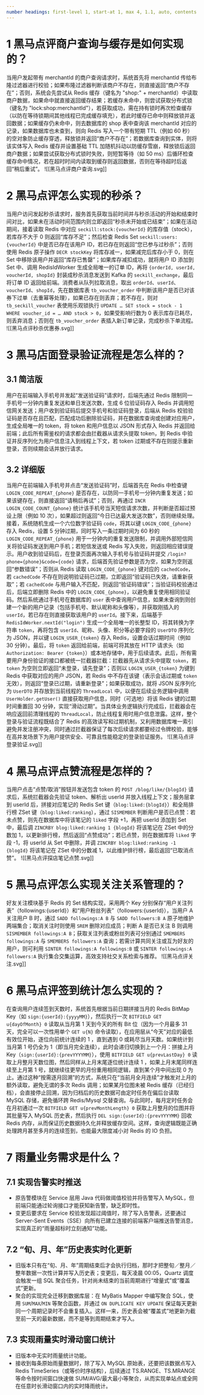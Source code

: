 ```yaml
---
number headings: first-level 1, start-at 1, max 4, 1.1, auto, contents ^toc
---
```

# 1 黑马点评商户查询与缓存是如何实现的？

当用户发起带有 merchantId 的商户查询请求时，系统首先将 merchantId 传给布隆过滤器进行校验；如果布隆过滤器判断该商户不存在，则直接返回“商户不存在”；否则，系统会先尝试从 Redis 缓存（键名为 "shop:" + merchantId）中读取商户数据，如果命中就直接返回缓存结果；若缓存未命中，则尝试获取分布式锁（键名为 "lock:shop:merchantId"），若获取成功，需在持有锁时再次检查缓存（以防在等待锁期间其他线程已完成缓存填充），若此时缓存已命中则释放锁并返回数据；如果缓存仍未命中，则去数据库的 shop 表中查询该 merchantId 对应的记录，如果数据库也未查到，则向 Redis 写入一个带有短期 TTL（例如 60 秒）的空对象防止缓存穿透，释放锁并返回“商户不存在”；若数据库查询到实体，则将该实体写入 Redis 缓存并设置基础 TTL 加随机抖动以防缓存雪崩，释放锁后返回商户数据；如果尝试获取分布式锁时失败，则短暂等待（如 50 ms）后循环检查缓存命中情况，若在超时时间内读取到缓存则返回数据，否则在等待超时后返回“稍后重试”。
![[黑马点评商户查询.svg]]

# 2 黑马点评怎么实现的秒杀？

当用户访问发起秒杀请求时，服务首先获取当前时间并与秒杀活动的开始和结束时间对比，如果未在活动时间范围内则立即返回“秒杀未开始或已结束”；如果在活动期间，接着读取 Redis 中对应 `seckill:stock:{voucherId}` 的库存值（stock），若库存不大于 0 则返回“库存不足”；然后检查 Redis Set `seckill:users:{voucherId}` 中是否已存在该用户 ID，若已存在则返回“您已参与过秒杀”；否则使用 Redis 原子操作 `DECR stockKey` 将库存减一，如果减完后库存小于 0，则在 Set 中移除该用户并返回“库存已售罄”；如果库存减扣成功，就将用户 ID 添加到 Set 中、调用 RedisIdWorker 生成全局唯一的订单 ID，再将 `{orderId, userId, voucherId, shopId}` 封装成秒杀消息发送到 Kafka 的 `seckill_exchange`，最后将订单 ID 返回给前端。消费者从队列拉取消息，取出 `orderId`、`userId`、`voucherId`、`shopId`，先在数据库表 `tb_voucher_order` 中判断该用户是否已对该券下过单（去重幂等处理），如果已存在则丢弃；若不存在，则对 `tb_seckill_voucher` 表使用乐观锁执行 `UPDATE … SET stock = stock - 1 WHERE voucher_id = … AND stock > 0`，如果受影响行数为 0 表示库存已耗尽，则丢弃消息；否则在 `tb_voucher_order` 表插入新订单记录，完成秒杀下单流程。
![[黑马点评秒杀优惠券.svg]]

# 3 黑马店面登录验证流程是怎么样的？

## 3.1 简洁版

用户在前端输入手机号并发起“发送验证码”请求时，后端先通过 Redis 限制同一手机号一分钟内重复发送和单日发送次数，生成 6 位验证码存入 Redis 并调用短信网关发送；用户收到验证码后提交手机号和验证码登录，后端从 Redis 校验验证码是否存在且匹配，匹配成功后删除验证码，并在数据库查询或创建对应用户，生成全局唯一的 token，将 token 和用户信息以 JSON 形式存入 Redis 并返回给前端；此后所有需鉴权的请求都会由拦截器从请求头提取 token，到 Redis 中验证并反序列化为用户信息注入到线程上下文，若 token 过期或不存在则提示重新登录，否则续期会话并放行请求。

## 3.2 详细版

当用户在前端输入手机号并点击“发送验证码”时，后端首先在 Redis 中检查键 `LOGIN_CODE_REPEAT_{phone}` 是否存在，以防同一手机号一分钟内重复发送；如果该键存在，则直接返回“请稍后再试”；否则，再通过 `INCR LOGIN_CODE_COUNT_{phone}` 统计该手机号当天短信请求次数，并判断是否超过预设上限（例如 10 次），如果超过则返回“今日已达最大发送次数”，否则继续处理。接着，系统随机生成一个六位数字验证码 `code`，将其以键 `LOGIN_CODE_{phone}` 存入 Redis，设置 5 分钟过期，同时写入一条过期时间为 60 秒的 `LOGIN_CODE_REPEAT_{phone}` 用于一分钟内的重复发送限制，并调用外部短信网关将验证码发送到用户手机；若短信发送或 Redis 写入失败，则返回相应错误提示。用户收到验证码后，在登录页面再次输入手机号与验证码并提交 `/login?phone={phone}&code={code}` 请求，后端首先验证参数是否为空，如果为空则返回“参数错误”；否则从 Redis 读取 `LOGIN_CODE_{phone}` 键对应的 `cachedCode`，若 `cachedCode` 不存在则说明验证码已过期，立即返回“验证码已失效，请重新获取”；若 `cachedCode` 与用户输入不匹配，则返回“验证码错误”；当验证码校验通过后，后端立即删除 Redis 中的 `LOGIN_CODE_{phone}`，以避免重复使用相同验证码。然后系统通过手机号在数据库的 `user` 表中查询用户信息，如果未查询到则创建一个新的用户记录（包括手机号、默认昵称和头像等），并获取刚插入的 `userId`，若已存在则直接获取该用户的 `userId`。接下来，后端基于 `RedisIdWorker.nextId("login")` 生成一个全局唯一的长整型 ID，将其转换为字符串 `token`，再将包含 `userId`、昵称、头像、积分等必要字段的 `UserDTO` 序列化为 JSON，并以键 `LOGIN_USER_{token}` 存入 Redis，设置会话过期时间（例如 30 分钟）。最后，将 `token` 返回给前端，前端可将其放在 HTTP 请求头（如 `Authorization: Bearer {token}`）或本地存储中，用于后续请求。此后，所有需要用户身份验证的接口都被统一拦截器拦截：拦截器先从请求头中提取 `token`，若 `token` 为空则立即返回“未登录，请先登录”；否则以 `LOGIN_USER_{token}` 为键到 Redis 中获取对应的用户 JSON，若 Redis 中不存在该键（表示会话过期或 `token` 无效），则返回“登录已过期，请重新登录”；如果获取成功，就将 JSON 反序列化为 `UserDTO` 并存放到当前线程的 `ThreadLocal` 中，以便在后续业务逻辑中调用 `UserHolder.getUser()` 直接获取用户信息，同时（可选地）将该 Redis 键的过期时间重置回 30 分钟，实现“滑动过期”。当具体业务逻辑执行完成后，拦截器会在响应返回前清理线程的 `ThreadLocal`，防止线程复用时用户信息泄露。这样，整个登录与验证流程既结合了 Redis 的高效读写和过期机制，又利用数据库唯一索引避免并发注册冲突，同时通过拦截器保证了每次后续请求都要经过令牌校验，能够在高并发场景下为用户提供安全、可靠且性能稳定的登录验证服务。
![[黑马点评登录验证.svg]]

# 4 黑马点评点赞流程是怎样的？

当用户点击“点赞/取消”按钮并发送包含 token 的 `POST /blog/like/{blogId}` 请求后，系统拦截器会先验证 token、解析出 userId 并放入线程上下文；服务层拿到 userId 后，拼接对应笔记的 Redis Set 键（`blog:liked:{blogId}`）和全局排行榜 ZSet 键（`blog:liked:ranking`），通过 `SISMEMBER` 判断用户是否已点赞：若未点赞，则先在数据库中将该笔记的 `liked` 字段 +1，再把 userId 添加到 Set 中，最后调 `ZINCRBY blog:liked:ranking 1 {blogId}` 将该笔记在 ZSet 中的分数加 1，以更新排行榜，然后返回“点赞成功”；若已点赞，则在数据库将 `liked` 字段 -1，将 userId 从 Set 中删除，并调 `ZINCRBY blog:liked:ranking -1 {blogId}` 将该笔记在 ZSet 中的分数减 1，以此维护排行榜，最后返回“已取消点赞”。
![[黑马点评探店笔记点赞.svg]]

# 5 黑马点评怎么实现关注关系管理的？

好友关注模块基于 Redis 的 Set 结构实现，采用两个 Key 分别保存“用户关注列表”（followings:{userId}）和“用户粉丝列表”（followers:{userId}），当用户 A 关注用户 B 时，通过 `SADD followings:A B` 与 `SADD followers:B A` 原子地维护两端集合；取消关注时则使用 `SREM` 删除对应成员；判断 A 是否已关注 B 则调用 `SISMEMBER followings:A B`；获取关注列表或粉丝列表可分别通过 `SMEMBERS followings:A` 与 `SMEMBERS followers:A` 查询；若需计算共同关注或互为好友的用户，则可利用 `SINTER followings:A followings:B` 或 `SINTER followings:A followers:A` 执行集合交集运算，高效支持社交关系检索与推荐。
![[黑马点评关注.svg]]

# 6 黑马点评签到统计怎么实现的？

在查询用户连续签到天数时，系统首先根据当前日期拼接当月的 Redis BitMap Key（如 `sign:{userId}:{yyyyMM}`），然后执行一次 `BITFIELD GET u{dayOfMonth} 0` 读取从当月第 1 天到今天的所有 Bit 位（因为一个月最多 31 天，完全可以一次性用单个 `GET u{N}` 命令读取），在应用层从“今天”对应的最低有效位开始，逐位向前统计连续的 1 ，直到遇到 0 或耗尽当月天数。如果统计到当月第 1 号仍全为 1（即当月完全连续），此时会递归切换到上一个月：拼接上月 Key（`sign:{userId}:{prevYYYYMM}`），使用 `BITFIELD GET u{prevLastDay} 0` 读取上月整月天数位图，然后同样从上月末尾逐位统计连续 1 ，如果上月末尾同样连续至上月第 1 号，就继续往更早的月份重用相同逻辑，直到某个月中间出现 0 为止。通过这种“按需逐月回溯”的方式，系统只在“当前月全月连续”才触发对上月的额外读取，避免无谓的多次 Redis 调用；如果某月位图未被 Redis 缓存（已经归档），会直接停止回溯，因为归档后的历史数据可由定时任务在偏后台读取 MySQL 存储，避免循环跨 Redis/Mysql 交替查询。与此同时，每月定时任务会在月初通过一次 `BITFIELD GET u{prevMonthLength} 0` 获取上月整月的位图并将其批量写入 MySQL 历史表，然后执行 `DEL sign:{userId}:{prevYYYYMM}` 回收 Redis 内存，从而保证历史数据持久化并释放缓存空间。这样，查询逻辑既能正确处理跨月甚至多月的连续签到，也能最大限度减小对 Redis 的 IO 负担。

# 7 雨量业务需求是什么？

## 7.1 实现告警实时推送

- 原告警模块在 Service 层用 Java 代码做阈值校验并将告警写入 MySQL，但前端只能通过轮询接口才能获知新告警，缺乏即时性。
- 变更后要求在 Service 校验发现超过阈值时，除了写入告警表，还要通过 Server-Sent Events（SSE）向所有已建立连接的前端客户端推送告警消息，实现真正的“雨量超标时立刻通知”功能。

## 7.2 “旬、月、年”历史表实时化更新

- 旧版本只有在“旬、月、年”周期结束后才会执行归档，那时才把整旬／整月／整年数据一次性计算并写入历史表；变更后，每天凌晨 00:05，Quartz 调度会触发一组 SQL 聚合任务，针对尚未结束的当前周期进行“增量式”或“覆盖式”更新。
- 聚合的实现完全迁移到数据库层：在 MyBatis Mapper 中编写聚合 SQL，使用 `SUM`/`MAX`/`MIN` 等聚合函数，并通过 `ON DUPLICATE KEY UPDATE` 保证每天更新同一个周期记录时不会重复插入。这样一来，历史表会被“覆盖式”地更新为截至前一天的最新数据，而不是等到周期结束才写入。

## 7.3 实现雨量实时滑动窗口统计

- 旧版本中无实时雨量统计功能。
- 接收到每条原始雨量数据时，除了写入 MySQL 原始表，还要把该数据点写入 Redis TimeSeries（或等价时序结构），后续通过 TS.RANGE、TS.MRANGE 等命令按时间窗口快速做 SUM/AVG/最大最小等聚合，从而实现单站点或全网在任意时长滑动窗口内的实时降雨统计。



